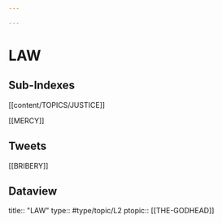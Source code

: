 ```yaml
---

---
```

# LAW
## Sub-Indexes
[[content/TOPICS/JUSTICE]]

[[MERCY]]

## Tweets 
[[BRIBERY]]

## Dataview
title:: "LAW"
type:: #type/topic/L2
ptopic:: [[THE-GODHEAD]]